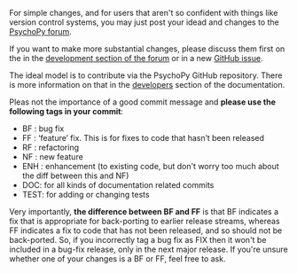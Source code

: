 For simple changes, and for users that aren't so confident with things like version control systems, you may just post your idead and changes to the [PsychoPy forum](https://discourse.psychopy.org).

If you want to make more substantial changes, please discuss them first on the in the [development section of the forum](https://discourse.psychopy.org/c/dev) or in a new [GitHub issue](https://github.com/psychopy/psychopy/issues).

The ideal model is to contribute via the PsychoPy GitHub repository. There is more information on that in the [developers](https://github.com/psychopy/psychopy/blob/master/docs/source/developers/developers.rst) section of the documentation.

Pleas not the importance of a good commit message and **please use the following tags in your commit**:

  - BF : bug fix
  - FF : ‘feature’ fix. This is for fixes to code that hasn’t been released
  - RF : refactoring
  - NF : new feature
  - ENH : enhancement (to existing code, but don't worry too much about the diff between this and NF)
  - DOC: for all kinds of documentation related commits
  - TEST: for adding or changing tests

Very importantly, **the difference between BF and FF** is that BF indicates a fix that is appropriate for back-porting to earlier release streams, whereas FF indicates a fix to code that has not been released, and so should not be back-ported. So, if you incorrectly tag a bug fix as FIX then it won't be included in a bug-fix release, only in the next major release.
If you're unsure whether one of your changes is a BF or FF, feel free to ask.
